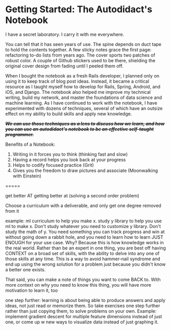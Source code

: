 # Getting Started: The Autodidact's Notebook

I have a secret laboratory. I carry it with me everywhere.

You can tell that it has seen years of use. The spine depends on duct tape to hold the contents together. A few sticky notes grace the first page: refactoring to-do lists from years ago. The cover sports two patches of robust color. A couple of Github stickers used to be there, shielding the original cover design from fading until I peeled them off.

When I bought the notebook as a fresh Rails developer, I planned only on using it to keep track of blog post ideas. Instead, it became a critical resource as I taught myself how to develop for Rails, Spring, Android, and iOS, and Django. The notebook also helped me improve my technical writing, build my network, and master the foundations of data science and machine learning. As I have continued to work with the notebook, I have experimented with dozens of techniques, several of which have an outsize effect on my ability to build skills and apply new knowledge.

~~_**We can use those techniques as a lens to discuss how we learn, and how you can use an autodidact's notebook to be an effective self-taught programmer.**_~~

Benefits of a Notebook:

1. Writing in it forces you to think \(thinking fast and slow\)
2. Having a record helps you look back at your progress
3. Helps to codify focused practice \(Grit\)
4. Gives you the freedom to draw pictures and associate \(Moonwalking with Einstein\)

=====

get better AT getting better at \(solving a second order problem\)

Choose a curriculum with a deliverable, and only get one degree removed from it

example: ml curriculum to help you make x. study y library to help you use ml to make x. Don't study whatever you need to customize y library. Don't study the math of y. You need something you can track progress and win at without going down a rabbit hole, and you need to learn how to learn JUST ENOUGH for your use case. Why? Because this is how knowledge works in the real world. Rather than be an expert in one thing, you are best off having CONTEXT on a broad set of skills, with the ability to delve into any one of those skills at any time. This is a way to avoid hammer-nail syndrome and end up using the wrong solution for a problem just because you didn't know a better one exists.

That said, you can make a note of things you want to come BACK to. With more context on why you need to know this thing, you will have more motivation to learn it, too

one step further: learning is about being able to produce answers and apply ideas, not just read or memorize them. So take exercises one step further rather than just copying them, to solve problems on your own. Example: implement gradient descent for multiple feature dimensions instead of just one, or come up w new ways to visualize data instead of just graphing it.

